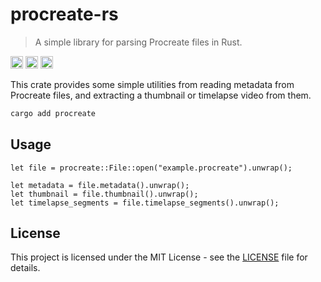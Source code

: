 # procreate-rs

> A simple library for parsing Procreate files in Rust.

[<img alt="github" src="https://img.shields.io/badge/github-m1guelpf/procreate--rs-8da0cb?style=for-the-badge&labelColor=555555&logo=github" height="20">](https://github.com/m1guelpf/procreate-rs)
[<img alt="crates.io" src="https://img.shields.io/crates/v/procreate.svg?style=for-the-badge&color=fc8d62&logo=rust" height="20">](https://crates.io/crates/procreate)
[<img alt="docs.rs" src="https://img.shields.io/badge/docs.rs-procreate-66c2a5?style=for-the-badge&labelColor=555555&logo=docs.rs" height="20">](https://docs.rs/procreate)

This crate provides some simple utilities from reading metadata from Procreate files, and extracting a thumbnail or timelapse video from them.

```bash
cargo add procreate
```

## Usage

```rust,no_run
let file = procreate::File::open("example.procreate").unwrap();

let metadata = file.metadata().unwrap();
let thumbnail = file.thumbnail().unwrap();
let timelapse_segments = file.timelapse_segments().unwrap();
```

## License

This project is licensed under the MIT License - see the [LICENSE](./LICENSE) file for details.
